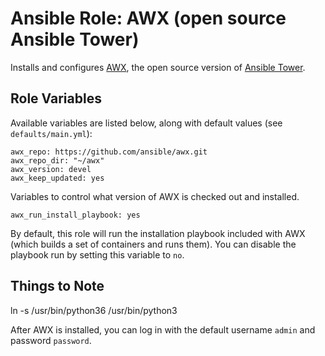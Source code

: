 # Ansible Role: AWX (open source Ansible Tower)

Installs and configures [AWX](https://github.com/ansible/awx), the open source version of [Ansible Tower](https://www.ansible.com/tower).

## Role Variables

Available variables are listed below, along with default values (see `defaults/main.yml`):

    awx_repo: https://github.com/ansible/awx.git
    awx_repo_dir: "~/awx"
    awx_version: devel
    awx_keep_updated: yes

Variables to control what version of AWX is checked out and installed.

    awx_run_install_playbook: yes

By default, this role will run the installation playbook included with AWX (which builds a set of containers and runs them). You can disable the playbook run by setting this variable to `no`.

## Things to Note
ln -s /usr/bin/python36 /usr/bin/python3


After AWX is installed, you can log in with the default username `admin` and password `password`.
